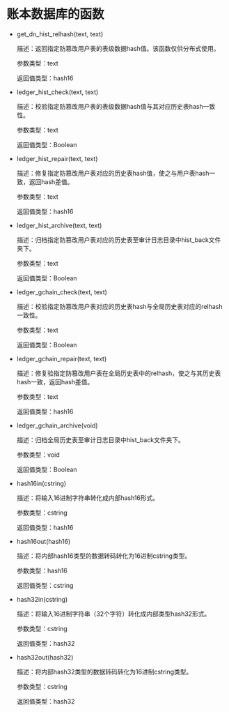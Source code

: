 # 账本数据库的函数<a name="ZH-CN_TOPIC_0000001147093197"></a>

-   get\_dn\_hist\_relhash\(text, text\)

    描述：返回指定防篡改用户表的表级数据hash值。该函数仅供分布式使用。

    参数类型：text

    返回值类型：hash16


-   ledger\_hist\_check\(text, text\)

    描述：校验指定防篡改用户表的表级数据hash值与其对应历史表hash一致性。

    参数类型：text

    返回值类型：Boolean


-   ledger\_hist\_repair\(text, text\)

    描述：修复指定防篡改用户表对应的历史表hash值，使之与用户表hash一致，返回hash差值。

    参数类型：text

    返回值类型：hash16


-   ledger\_hist\_archive\(text, text\)

    描述：归档指定防篡改用户表对应的历史表至审计日志目录中hist\_back文件夹下。

    参数类型：text

    返回值类型：Boolean


-   ledger\_gchain\_check\(text, text\)

    描述：校验指定防篡改用户表对应的历史表hash与全局历史表对应的relhash一致性。

    参数类型：text

    返回值类型：Boolean


-   ledger\_gchain\_repair\(text, text\)

    描述：修复验指定防篡改用户表在全局历史表中的relhash，使之与其历史表hash一致，返回hash差值。

    参数类型：text

    返回值类型：hash16


-   ledger\_gchain\_archive\(void\)

    描述：归档全局历史表至审计日志目录中hist\_back文件夹下。

    参数类型：void

    返回值类型：Boolean


-   hash16in\(cstring\)

    描述：将输入16进制字符串转化成内部hash16形式。

    参数类型：cstring

    返回值类型：hash16


-   hash16out\(hash16\)

    描述：将内部hash16类型的数据转码转化为16进制cstring类型。

    参数类型：hash16

    返回值类型：cstring


-   hash32in\(cstring\)

    描述：将输入16进制字符串（32个字符）转化成内部类型hash32形式。

    参数类型：cstring

    返回值类型：hash32


-   hash32out\(hash32\)

    描述：将内部hash32类型的数据转码转化为16进制cstring类型。

    参数类型：cstring

    返回值类型：hash32


